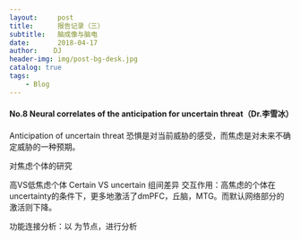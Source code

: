 ```yaml
---
layout:     post
title:      报告记录（三）
subtitle:   脑成像与脑电
date:       2018-04-17
author:    DJ
header-img: img/post-bg-desk.jpg
catalog: true
tags:
    - Blog
---
```



#### No.8 Neural correlates of the anticipation for uncertain threat（Dr.李雪冰）

Anticipation of uncertain threat  恐惧是对当前威胁的感受，而焦虑是对未来不确定威胁的一种预期。


对焦虑个体的研究

高VS低焦虑个体
Certain VS uncertain
组间差异
交互作用：高焦虑的个体在uncertainty的条件下，更多地激活了dmPFC，丘脑，MTG。而默认网络部分的激活则下降。

功能连接分析：以  为节点，进行分析
